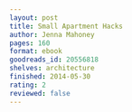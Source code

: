 ```yaml
---
layout: post
title: Small Apartment Hacks
author: Jenna Mahoney
pages: 160
format: ebook
goodreads_id: 20556818
shelves: architecture
finished: 2014-05-30
rating: 2
reviewed: false
---
```

